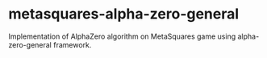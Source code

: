 # metasquares-alpha-zero-general
Implementation of AlphaZero algorithm on MetaSquares game using alpha-zero-general framework.
